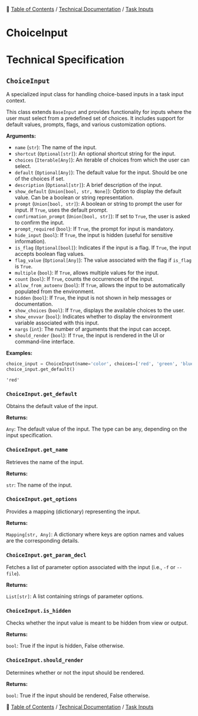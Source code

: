 🔖 [Table of Contents](../../README.md) / [Technical Documentation](../README.md) / [Task Inputs](README.md)

# ChoiceInput

# Technical Specification

<!--start-doc-->
## `ChoiceInput`

A specialized input class for handling choice-based inputs in a task input context.

This class extends `BaseInput` and provides functionality for inputs where the user
must select from a predefined set of choices. It includes support for default values,
prompts, flags, and various customization options.

__Arguments:__

- `name` (`str`): The name of the input.
- `shortcut` (`Optional[str]`): An optional shortcut string for the input.
- `choices` (`Iterable[Any]`): An iterable of choices from which the user can select.
- `default` (`Optional[Any]`): The default value for the input. Should be one of the choices if set.
- `description` (`Optional[str]`): A brief description of the input.
- `show_default` (`Union[bool, str, None]`): Option to display the default value. Can be a boolean or string representation.
- `prompt` (`Union[bool, str]`): A boolean or string to prompt the user for input. If `True`, uses the default prompt.
- `confirmation_prompt` (`Union[bool, str]`): If set to `True`, the user is asked to confirm the input.
- `prompt_required` (`bool`): If `True`, the prompt for input is mandatory.
- `hide_input` (`bool`): If `True`, the input is hidden (useful for sensitive information).
- `is_flag` (`Optional[bool]`): Indicates if the input is a flag. If `True`, the input accepts boolean flag values.
- `flag_value` (`Optional[Any]`): The value associated with the flag if `is_flag` is `True`.
- `multiple` (`bool`): If `True`, allows multiple values for the input.
- `count` (`bool`): If `True`, counts the occurrences of the input.
- `allow_from_autoenv` (`bool`): If `True`, allows the input to be automatically populated from the environment.
- `hidden` (`bool`): If `True`, the input is not shown in help messages or documentation.
- `show_choices` (`bool`): If `True`, displays the available choices to the user.
- `show_envvar` (`bool`): Indicates whether to display the environment variable associated with this input.
- `nargs` (`int`): The number of arguments that the input can accept.
- `should_render` (`bool`): If `True`, the input is rendered in the UI or command-line interface.

__Examples:__

```python
choice_input = ChoiceInput(name='color', choices=['red', 'green', 'blue'], default='red')
choice_input.get_default()
```

```
'red'
```


### `ChoiceInput.get_default`

Obtains the default value of the input.

__Returns:__

`Any`: The default value of the input. The type can be any, depending on the input specification.

### `ChoiceInput.get_name`

Retrieves the name of the input.

__Returns:__

`str`: The name of the input.

### `ChoiceInput.get_options`

Provides a mapping (dictionary) representing the input.

__Returns:__

`Mapping[str, Any]`: A dictionary where keys are option names and values are the corresponding details.

### `ChoiceInput.get_param_decl`

Fetches a list of parameter option associated with the input (i.e., `-f` or `--file`).

__Returns:__

`List[str]`: A list containing strings of parameter options.

### `ChoiceInput.is_hidden`

Checks whether the input value is meant to be hidden from view or output.

__Returns:__

`bool`: True if the input is hidden, False otherwise.

### `ChoiceInput.should_render`

Determines whether or not the input should be rendered.

__Returns:__

`bool`: True if the input should be rendered, False otherwise.

<!--end-doc-->

🔖 [Table of Contents](../../README.md) / [Technical Documentation](../README.md) / [Task Inputs](README.md)
